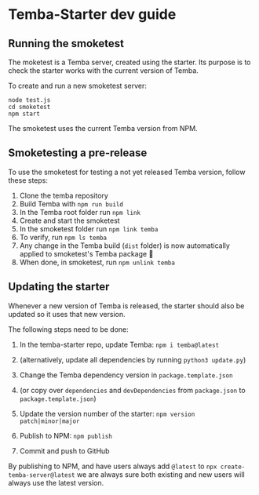 # Temba-Starter dev guide

## Running the smoketest

The moketest is a Temba server, created using the starter. Its purpose is to check the starter works with the current version of Temba.

To create and run a new smoketest server:

```
node test.js
cd smoketest
npm start
```

The smoketest uses the current Temba version from NPM.

## Smoketesting a pre-release

To use the smoketest for testing a not yet released Temba version, follow these steps:

1. Clone the temba repository
2. Build Temba with `npm run build`
3. In the Temba root folder run `npm link`
4. Create and start the smoketest
5. In the smoketest folder run `npm link temba`
6. To verify, run `npm ls temba`
7. Any change in the Temba build (`dist` folder) is now automatically applied to smoketest's Temba package 🎉
8. When done, in smoketest, run `npm unlink temba`

## Updating the starter

Whenever a new version of Temba is released, the starter should also be updated so it uses that new version.

The following steps need to be done:

1. In the temba-starter repo, update Temba: `npm i temba@latest`

1. (alternatively, update all dependencies by running `python3 update.py`)

1. Change the Temba dependency version in `package.template.json`

1. (or copy over `dependencies` and `devDependencies` from `package.json` to `package.template.json`)

1. Update the version number of the starter: `npm version patch|minor|major`

1. Publish to NPM: `npm publish`

1. Commit and push to GitHub

By publishing to NPM, and have users always add `@latest` to `npx create-temba-server@latest` we are always sure both existing and new users will always use the latest version.
